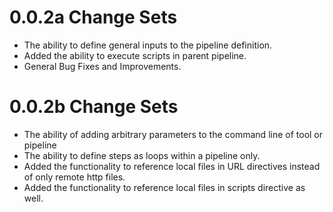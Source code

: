 # 0.0.2a Change Sets 
- The ability to define general inputs to the pipeline definition.
- Added the ability to execute scripts in parent pipeline.
- General Bug Fixes and Improvements.

# 0.0.2b Change Sets
- The ability of adding arbitrary parameters to the command line of tool or pipeline
- The ability to define steps as loops within a pipeline only.
- Added the functionality to reference local files in URL directives instead of only remote http files.
- Added the functionality to reference local files in scripts directive as well.

